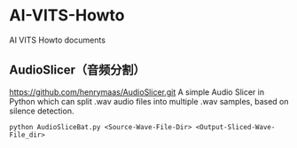 # AI-VITS-Howto
AI VITS Howto documents

## AudioSlicer（音频分割）
https://github.com/henrymaas/AudioSlicer.git
A simple Audio Slicer in Python which can split .wav audio files into multiple .wav samples, based on silence detection.
```
python AudioSliceBat.py <Source-Wave-File-Dir> <Output-Sliced-Wave-File_dir>
```
